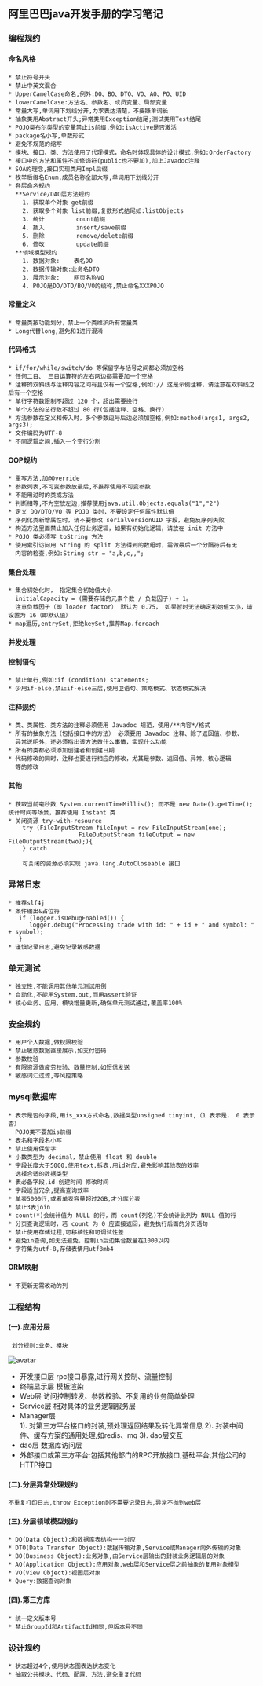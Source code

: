 ## 阿里巴巴java开发手册的学习笔记
 ### 编程规约
   #### 命名风格
    * 禁止符号开头
    * 禁止中英文混合
    * UpperCamelCase命名,例外:DO、BO、DTO、VO、AO、PO、UID
    * lowerCamelCase:方法名、参数名、成员变量、局部变量
    * 常量大写,单词用下划线分开,力求表达清楚，不要嫌单词长
    * 抽象类用Abstract开头;异常类用Exception结尾;测试类用Test结尾
    * POJO类布尔类型的变量禁止is前缀,例如:isActive是否激活
    * package名小写,单数形式
    * 避免不规范的缩写
    * 模块、接口、类、方法使用了代理模式，命名时体现具体的设计模式,例如:OrderFactory
    * 接口中的方法和属性不加修饰符(public也不要加),加上Javadoc注释
    * SOA的理念,接口实现类用Impl后缀
    * 枚举后缀名Enum,成员名称全部大写,单词用下划线分开
    * 各层命名规约
      **Service/DAO层方法规约
        1. 获取单个对象 get前缀
        2. 获取多个对象 list前缀,复数形式结尾如:listObjects
        3. 统计         count前缀
        4. 插入         insert/save前缀
        5. 删除         remove/delete前缀
        6. 修改         update前缀
      **领域模型规约
        1. 数据对象:    表名DO
        2. 数据传输对象:业务名DTO
        3. 展示对象:    网页名称VO
        4. POJO是DO/DTO/BO/VO的统称,禁止命名XXXPOJO
   #### 常量定义
    * 常量类按功能划分，禁止一个类维护所有常量类
    * Long代替long,避免和1进行混淆
   #### 代码格式
    * if/for/while/switch/do 等保留字与括号之间都必须加空格
    * 任何二目、 三目运算符的左右两边都需要加一个空格
    * 注释的双斜线与注释内容之间有且仅有一个空格,例如:// 这是示例注释，请注意在双斜线之后有一个空格
    * 单行字符数限制不超过 120 个，超出需要换行
    * 单个方法的总行数不超过 80 行(包括注释、空格、换行)
    * 方法参数在定义和传入时，多个参数逗号后边必须加空格,例如:method(args1, args2, args3);
    * 文件编码为UTF-8
    * 不同逻辑之间,插入一个空行分割
   #### OOP规约
    * 重写方法,加@Override
    * 参数列表,不可变参数放最后,不推荐使用不可变参数
    * 不能用过时的类或方法
    * 判断相等,不为空放左边,推荐使用java.util.Objects.equals("1","2")
    * 定义 DO/DTO/VO 等 POJO 类时，不要设定任何属性默认值
    * 序列化类新增属性时，请不要修改 serialVersionUID 字段，避免反序列失败
    * 构造方法里面禁止加入任何业务逻辑，如果有初始化逻辑，请放在 init 方法中
    * POJO 类必须写 toString 方法
    * 使用索引访问用 String 的 split 方法得到的数组时，需做最后一个分隔符后有无
      内容的检查,例如:String str = "a,b,c,,";
   #### 集合处理
    * 集合初始化时， 指定集合初始值大小
      initialCapacity = (需要存储的元素个数 / 负载因子) + 1。
      注意负载因子（即 loader factor） 默认为 0.75， 如果暂时无法确定初始值大小，请设置为 16（即默认值）
    * map遍历,entrySet,拒绝keySet,推荐Map.foreach
   #### 并发处理
   #### 控制语句
    * 禁止单行,例如:if (condition) statements;
    * 少用if-else,禁止if-else三层,使用卫语句、策略模式、状态模式解决
   #### 注释规约
    * 类、类属性、类方法的注释必须使用 Javadoc 规范，使用/**内容*/格式
    * 所有的抽象方法（包括接口中的方法） 必须要用 Javadoc 注释、除了返回值、参数、
      异常说明外，还必须指出该方法做什么事情，实现什么功能  
    * 所有的类都必须添加创建者和创建日期
    * 代码修改的同时，注释也要进行相应的修改，尤其是参数、返回值、异常、核心逻辑
      等的修改
   #### 其他
    * 获取当前毫秒数 System.currentTimeMillis(); 而不是 new Date().getTime();统计时间等场景，推荐使用 Instant 类
    * 关闭资源 try-with-resource
        try (FileInputStream fileInput = new FileInputStream(one);
                        FileOutputStream fileOutput = new FileOutputStream(two);){
        } catch
        
        可关闭的资源必须实现 java.lang.AutoCloseable 接口
 ### 异常日志
    * 推荐slf4j
    * 条件输出&占位符
       if (logger.isDebugEnabled()) {
          logger.debug("Processing trade with id: " + id + " and symbol: " + symbol);
       }
    * 谨慎记录日志,避免记录敏感数据   
 ### 单元测试
    * 独立性,不能调用其他单元测试用例
    * 自动化,不能用System.out,而用assert验证
    * 核心业务、应用、模块增量更新,确保单元测试通过,覆盖率100%
 ### 安全规约
    * 用户个人数据,做权限校验
    * 禁止敏感数据直接展示,如支付密码
    * 参数校验
    * 有限资源做疲劳校验、数量控制,如短信发送
    * 敏感词汇过滤,等风控策略
 ### mysql数据库
    * 表示是否的字段,用is_xxx方式命名,数据类型unsigned tinyint,（1 表示是， 0 表示否）
      POJO类不要加is前缀
    * 表名和字段名小写
    * 禁止使用保留字
    * 小数类型为 decimal，禁止使用 float 和 double
    * 字段长度大于5000,使用text,拆表,用id对应,避免影响其他表的效率
      选择合适的数据类型
    * 表必备字段,id 创建时间 修改时间
    * 字段适当冗余,提高查询效率
    * 单表5000行,或者单表容量超过2GB,才分库分表
    * 禁止3表join
    * count(*)会统计值为 NULL 的行，而 count(列名)不会统计此列为 NULL 值的行
    * 分页查询逻辑时，若 count 为 0 应直接返回，避免执行后面的分页语句
    * 禁止使用存储过程,可移植性和可调试性差
    * 避免in查询,如无法避免，控制in后边集合数量在1000以内
    * 字符集为utf-8,存储表情用utf8mb4
   #### ORM映射
    * 不更新无需改动的列  
 ### 工程结构
   #### (一).应用分层
     划分规则:业务、模块
   ![avatar](https://github.com/leelovejava/boot-demo/blob/master/src/main/resources/doc/view.jpg?raw=true)
   * 开发接口层   rpc接口暴露,进行网关控制、流量控制
   * 终端显示层   模板渲染
   * Web层       访问控制转发、参数校验、不复用的业务简单处理
   * Service层   相对具体的业务逻辑服务层
   * Manager层  
    1). 对第三方平台接口的封装,预处理返回结果及转化异常信息
    2). 封装中间件、缓存方案的通用处理,如redis、mq
    3). dao层交互
   * dao层       数据库访问层
   * 外部接口或第三方平台:包括其他部门的RPC开放接口,基础平台,其他公司的HTTP接口
   #### (二).分层异常处理规约
    不重复打印日志,throw Exception时不需要记录日志,异常不抛到web层
   #### (三).分层领域模型规约
    * DO(Data Object):和数据库表结构一一对应
    * DTO(Data Transfer Object):数据传输对象,Service或Manager向外传输的对象
    * BO(Business Object):业务对象,由Service层输出的封装业务逻辑层的对象
    * AO(Application Object):应用对象,web层和Service层之前抽象的复用对象模型
    * VO(View Object):视图层对象
    * Query:数据查询对象
  #### (四).第三方库
    * 统一定义版本号
    * 禁止GroupId和ArtifactId相同,但版本号不同   
 ### 设计规约
    * 状态超过4个,使用状态图表达状态变化
    * 抽取公共模块、代码、配置、方法,避免重复代码